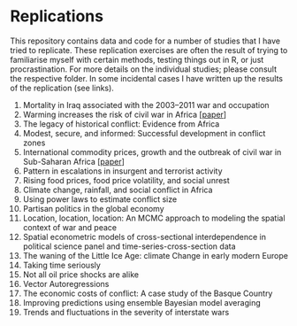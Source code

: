 # Replications

This repository contains data and code for a number of studies that I have tried to replicate. 
These replication exercises are often the result of trying to familiarise myself with certain methods, testing things out in R, or just procrastination. 
For more details on the individual studies; please consult the respective folder. 
In some incidental cases I have written up the results of the replication (see links).


1. Mortality in Iraq associated with the 2003–2011 war and occupation 
2. Warming increases the risk of civil war in Africa 
[[paper](http://papers.ssrn.com/abstract_id=2550228)]
3. The legacy of historical conflict: Evidence from Africa 
4. Modest, secure, and informed: Successful development in conflict zones 
5. International commodity prices, growth and the outbreak of civil war in Sub-Saharan Africa 
[[paper](http://ssrn.com/abstract=2688476)]
6. Pattern in escalations in insurgent and terrorist activity 
7. Rising food prices, food price volatility, and social unrest 
8. Climate change, rainfall, and social conflict in Africa 
9. Using power laws to estimate conflict size 
10. Partisan politics in the global economy 
11. Location, location, location: An MCMC approach to modeling the spatial context of war and peace 
12. Spatial econometric models of cross-sectional interdependence in political science panel and time-series-cross-section data 
13. The waning of the Little Ice Age: climate Change in early modern Europe 
14. Taking time seriously 
15. Not all oil price shocks are alike 
16. Vector Autoregressions 
17. The economic costs of conflict: A case study of the Basque Country 
18. Improving predictions using ensemble Bayesian model averaging 
19. Trends and fluctuations in the severity of interstate wars

